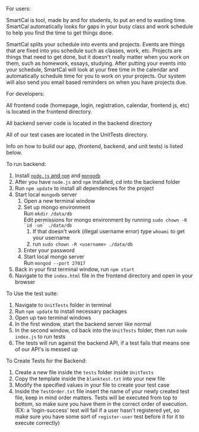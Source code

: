 For users:

SmartCal is tool, made by and for students, to put an end to wasting time. SmartCal automatically looks for gaps in your busy class and work schedule to help you find the time to get things done.

SmartCal splits your schedule into events and projects. Events are things that are fixed into you schedule such as classes, work, etc. Projects are things that need to get done, but it doesn't really matter when you work on them, such as homework, essays, studying. After putting your events into your schedule, SmartCal will look at your free time in the calendar and automatically schedule time for you to work on your projects. Our system will also send you email based reminders on when you have projects due.

For developers:

All frontend code (homepage, login, registration, calendar, frontend js, etc) is located in the frontend directory.

All backend server code is located in the backend directory

All of our test cases are located in the UnitTests directory.

Info on how to build our app, (frontend, backend, and unit tests) is listed below.

To run backend:
1. Install [`node.js` and `npm`](https://docs.npmjs.com/downloading-and-installing-node-js-and-npm) and [`mongodb`](https://docs.mongodb.com/manual/installation/)
2. After you have `node.js` and `npm` installed, cd into the backend folder
4. Run `npm update` to install all dependencies for the project
4. Start local `mongodb` server 
   1. Open a new terminal window
   2. Set up mongo environment <br>
      Run `mkdir /data/db`<br>
      Edit permissions for mongo environment by running ``sudo chown -R `id -un` ./data/db``
      1. If that doesn't work (illegal username error) type `whoami` to get your username
      2. run ``sudo chown -R <username> ./data/db``
   3. Enter your password
   4. Start local mongo server<br>
      Run `mongod --port 27017`
5. Back in your first terminal window, run `npm start`
6. Navigate to the `index.html` file in the frontend directory and open in your browser


To Use the test suite:
1. Navigate to `UnitTests` folder in terminal
2. Run `npm update` to install necessary packages
3. Open up two terminal windows
4. In the first window, start the backend server like normal
5. In the second window, cd back into the `UnitTests` folder, then run `node index.js` to run tests
6. The tests will run against the backend API, if a test fails that means one of our API's is messed up


To Create Tests for the Backend:
1. Create a new file inside the `tests` folder inside `UnitTests`
2. Copy the template inside the `blanktest.txt` into your new file
3. Modify the specified values in your file to create your test case
4. Inside the `TestOrder.txt` file insert the name of your newly created test file, keep in mind order matters. Tests will be executed from top to bottom, so make sure you have them in the correct order of execution. (EX: a 'login-success' test will fail if a user hasn't registered yet, so make sure you have some sort of `register-user` test before it for it to execute correctly)
